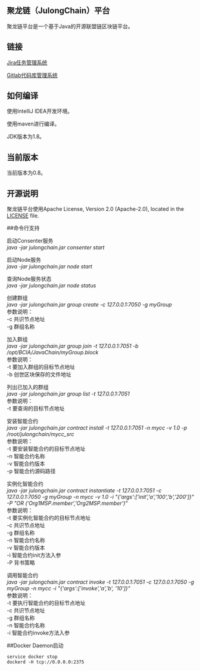 ## 聚龙链（JulongChain）平台
聚龙链平台是一个基于Java的开源联盟链区块链平台。


## 链接
[Jira任务管理系统](http://jira.bcia.net.cn:8082/)

[Gitlab代码库管理系统](http://gitlab.bcia.net.cn:6060/)

## 如何编译
使用IntelliJ IDEA开发环境。

使用maven进行编译。

JDK版本为1.8。

## 当前版本
当前版本为0.8。

## 开源说明 <a name="license"></a>

聚龙链平台使用Apache License, Version 2.0 (Apache-2.0), located in the [LICENSE](LICENSE) file.

##命令行支持

启动Consenter服务  <br/>
<i>  java -jar julongchain.jar consenter start  </i>

启动Node服务  <br/>
<i>  java -jar julongchain.jar node start  </i>

查询Node服务状态  <br/>
<i>  java -jar julongchain.jar node status  </i>

创建群组  <br/>
<i>  java -jar julongchain.jar group create -c 127.0.0.1:7050 -g myGroup  </i><br/>
  参数说明：  <br/> 
     -c 共识节点地址  <br/>
     -g 群组名称     <br/>

加入群组  <br/>
<i>  java -jar julongchain.jar group join -t 127.0.0.1:7051 -b /opt/BCIA/JavaChain/myGroup.block  </i><br/>
  参数说明：  <br/>
      -t 要加入群组的目标节点地址 <br/>
      -b 创世区块保存的文件地址  <br/>
   
列出已加入的群组  <br/>
<i>  java -jar julongchain.jar group list -t 127.0.0.1:7051  </i><br/>
  参数说明：  <br/>
      -t 要查询的目标节点地址 <br/>

安装智能合约  <br/>
<i>  java -jar julongchain.jar contract install -t 127.0.0.1:7051 -n mycc -v 1.0 -p /root/julongchain/mycc_src  </i><br/>
  参数说明：  <br/>
   -t 要安装智能合约的目标节点地址 <br/>
   -n 智能合约名称      <br/>
   -v 智能合约版本      <br/>
   -p 智能合约源码路径   <br/>
   
实例化智能合约  <br/>
<i>  java -jar julongchain.jar contract instantiate -t 127.0.0.1:7051 -c 127.0.0.1:7050 -g myGroup -n mycc -v 1.0  -i 
"{'args':['init','a','100','b','200']}" -P "OR	('Org1MSP.member','Org2MSP.member')"  </i><br/>
  参数说明：  <br/>
   -t 要实例化智能合约的目标节点地址 <br/>
   -c 共识节点地址             <br/>
   -g 群组名称                <br/>
   -n 智能合约名称             <br/>
   -v 智能合约版本             <br/>
   -i 智能合约init方法入参      <br/>
   -P 背书策略                 <br/>
   
调用智能合约  <br/>
<i>  java -jar julongchain.jar contract invoke -t 127.0.0.1:7051 -c 127.0.0.1:7050 -g myGroup -n mycc -i "{'args':['invoke','a','b',
'10']}"  </i><br/>
  参数说明：  <br/>
   -t 要执行智能合约的目标节点地址 <br/>
   -c 共识节点地址               <br/>
   -g 群组名称                  <br/>
   -n 智能合约名称               <br/>
   -i 智能合约invoke方法入参   <br/>
   
##Docker Daemon启动
```
service docker stop
dockerd -H tcp://0.0.0.0:2375
```


